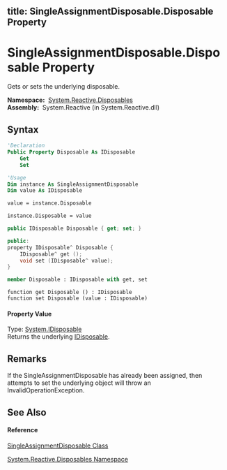 title: SingleAssignmentDisposable.Disposable Property
---
# SingleAssignmentDisposable.Disposable Property

Gets or sets the underlying disposable.

**Namespace:**  [System.Reactive.Disposables](System.Reactive.Disposables\System.Reactive.Disposables.md)  
**Assembly:**  System.Reactive (in System.Reactive.dll)

## Syntax

```vb
'Declaration
Public Property Disposable As IDisposable
    Get
    Set
```

```vb
'Usage
Dim instance As SingleAssignmentDisposable
Dim value As IDisposable

value = instance.Disposable

instance.Disposable = value
```

```csharp
public IDisposable Disposable { get; set; }
```

```c++
public:
property IDisposable^ Disposable {
    IDisposable^ get ();
    void set (IDisposable^ value);
}
```

```fsharp
member Disposable : IDisposable with get, set
```

```jscript
function get Disposable () : IDisposable
function set Disposable (value : IDisposable)
```

#### Property Value

Type: [System.IDisposable](https://msdn.microsoft.com/en-us/library/aax125c9)  
Returns the underlying [IDisposable](https://msdn.microsoft.com/en-us/library/aax125c9).

## Remarks

If the SingleAssignmentDisposable has already been assigned, then attempts to set the underlying object will throw an InvalidOperationException.

## See Also

#### Reference

[SingleAssignmentDisposable Class](SingleAssignmentDisposable\SingleAssignmentDisposable.md)

[System.Reactive.Disposables Namespace](System.Reactive.Disposables\System.Reactive.Disposables.md)






